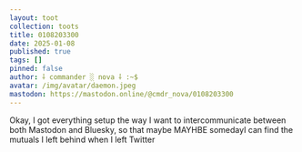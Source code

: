 ```yaml
---
layout: toot
collection: toots
title: 0108203300
date: 2025-01-08
published: true
tags: []
pinned: false
author: ⸸ commander ░ nova ⸸ :~$
avatar: /img/avatar/daemon.jpeg
mastodon: https://mastodon.online/@cmdr_nova/0108203300
---
```


Okay, I got everything setup the way I want to intercommunicate between both Mastodon and Bluesky, so that maybe MAYHBE somedayI can find the mutuals I left behind when I left Twitter
